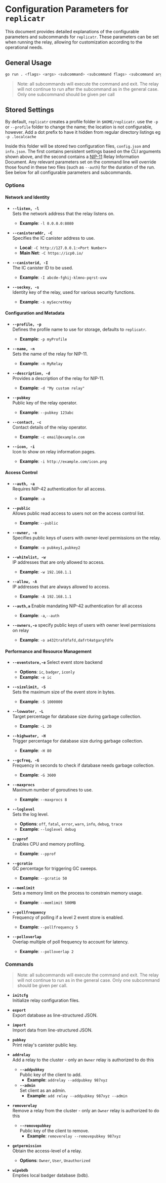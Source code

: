 # Configuration Parameters for `replicatr`

This document provides detailed explanations of the configurable parameters and subcommands for `replicatr`. These parameters can be set when running the relay, allowing for customization according to the operational needs.

## General Usage

```bash
go run . <flags> <args> <subcommand> <subcommand flags> <subcommand args>
```
> Note: all subcommands will execute the command and exit. The relay will not continue to run after the subcommand as in the general case. Only one subcommand should be given per call

## Stored Settings
By default, `replicatr` creates a profile folder in `$HOME/replicatr`. use the `-p` or `--profile` folder to change the
name; the location is not configurable, however. Add a dot prefix to have it hidden from regular directory listings eg
`-p .localcache`

Inside this folder will be stored two configuration files, `config.json` and `info.json`. The first contains persistent
settings based on the CLI arguments shown above, and the second contains a
[NIP-11](https://github.com/nostr-protocol/nips/blob/master/11.md) Relay Information Document. Any relevant parameters
set on the command line will override those found in these two files (such as `--auth`) for the duration of the run. See below for all configurable parameters and subcommands.


### Options

#### Network and Identity
- **`--listen, -l`**  
  Sets the network address that the relay listens on.
  - **Example**: `-l 0.0.0.0:8080`

- **`--canisteraddr, -C`**  
  Specifies the IC canister address to use. 
  - **Local**: `-C http://127.0.0.1:<Port Number>`
  - **Main Net**: `-C https://icp0.io/`

- **`--canisterid, -I`**  
  The IC canister ID to be used.
  - **Example**: `-I abcde-fghij-klmno-pqrst-uvw`

- **`--seckey, -s`**  
  Identity key of the relay, used for various security functions.
  - **Example**: `-s mySecretKey`

#### Configuration and Metadata
- **`--profile, -p`**  
  Defines the profile name to use for storage, defaults to `replicatr`.
  - **Example**: `-p myProfile`

- **`--name, -n`**  
  Sets the name of the relay for NIP-11.
  - **Example**: `-n MyRelay`

- **`--description, -d`**  
  Provides a description of the relay for NIP-11.
  - **Example**: `-d "My custom relay"`

- **`--pubkey`**  
  Public key of the relay operator.
  - **Example**: `--pubkey 123abc`

- **`--contact, -c`**  
  Contact details of the relay operator.
  - **Example**: `-c email@example.com`

- **`--icon, -i`**  
  Icon to show on relay information pages.
  - **Example**: `-i http://example.com/icon.png`

#### Access Control
- **`--auth, -a`**  
  Requires NIP-42 authentication for all access.
  - **Example**: `-a`

- **`--public`**  
  Allows public read access to users not on the access control list.
  - **Example**: `--public`

- **`--owner, -o`**  
  Specifies public keys of users with owner-level permissions on the relay.
  - **Example**: `-o pubkey1,pubkey2`

- **`--whitelist, -w`**  
  IP addresses that are only allowed to access.
  - **Example**: `-w 192.168.1.1`

- **`--allow, -A`**  
  IP addresses that are always allowed to access.
  - **Example**: `-A 192.168.1.1`

- **`--auth,a`**
  Enable mandating NIP-42 authentication for all access
  - **Example**: `-a`,`--auth`
 
- **`--owners,-o`**
  specify public keys of users with owner level permissions on relay
  - **Example**: `-o a432trafdfafd,dafrt4atgargfdfe`

#### Performance and Resource Management

- **`--eventstore,-e`**
   Select event store backend
  - **Options**: `ic`, `badger`, `iconly`
  - **Example**: `-e ic`
     
- **`--sizelimit, -S`**  
  Sets the maximum size of the event store in bytes.
  - **Example**: `-S 1000000`

- **`--lowwater, -L`**  
  Target percentage for database size during garbage collection.
  - **Example**: `-L 20`

- **`--highwater, -H`**  
  Trigger percentage for database size during garbage collection.
  - **Example**: `-H 80`

- **`--gcfreq, -G`**  
  Frequency in seconds to check if database needs garbage collection.
  - **Example**: `-G 3600`

- **`--maxprocs`**  
  Maximum number of goroutines to use.
  - **Example**: `--maxprocs 8`

- **`--loglevel`**  
  Sets the log level.
  - **Options**: `off`, `fatal`, `error`, `warn`, `info`, `debug`, `trace`
  - **Example**: `--loglevel debug`

- **`--pprof`**  
  Enables CPU and memory profiling.
  - **Example**: `--pprof`

- **`--gcratio`**  
  GC percentage for triggering GC sweeps.
  - **Example**: `--gcratio 50`

- **`--memlimit`**  
  Sets a memory limit on the process to constrain memory usage.
  - **Example**: `--memlimit 500MB`

- **`--pollfrequency`**  
  Frequency of polling if a level 2 event store is enabled.
  - **Example**: `--pollfrequency 5`

- **`--polloverlap`**  
  Overlap multiple of poll frequency to account for latency.
  - **Example**: `--polloverlap 2`

### Commands
> Note: all subcommands will execute the command and exit. The relay will not continue to run as in the general case. Only one subcommand should be given per call.
- **`initcfg`**  
  Initialize relay configuration files.

- **`export`**  
  Export database as line-structured JSON.

- **`import`**  
  Import data from line-structured JSON.

- **`pubkey`**  
  Print relay's canister public key.

- **`addrelay`**  
  Add a relay to the cluster - only an `Owner` relay is authorized to do this 
  - **`--addpubkey`**  
    Public key of the client to add.  
    - **Example**: `addrelay --addpubkey 987xyz`
  - **`--admin`**  
    Set client as an admin.  
    - **Example**: `add relay --addpubkey 987xyz --admin`

- **`removerelay`**  
  Remove a relay from the cluster - only an `Owner` relay is authorized to do this
  - **`--removepubkey`**  
    Public key of the client to remove.  
    - **Example**: `removerelay --removepubkey 987xyz`

- **`getpermission`**  
  Obtain the access-level of a relay.
  - **Options**: `Owner`, `User`, `Unauthorized`

- **`wipebdb`**  
  Empties local badger database (bdb).



